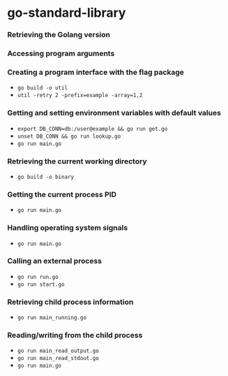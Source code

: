 # go-standard-library

### Retrieving the Golang version

### Accessing program arguments

### Creating a program interface with the flag package
  - `go build -o util`
  - `util -retry 2 -prefix=example -array=1,2`

### Getting and setting environment variables with default values
  - `export DB_CONN=db:/user@example && go run get.go`
  - `unset DB_CONN && go run lookup.go`
  - `go run main.go`

### Retrieving the current working directory
  - `go build -o binary`

### Getting the current process PID
  - `go run main.go`

### Handling operating system signals
  - `go run main.go`  

### Calling an external process
  - `go run run.go`
  - `go run start.go`

### Retrieving child process information
  - `go run main_running.go`

### Reading/writing from the child process
  - `go run main_read_output.go`
  - `go run main_read_stdout.go`
  - `go run main.go`